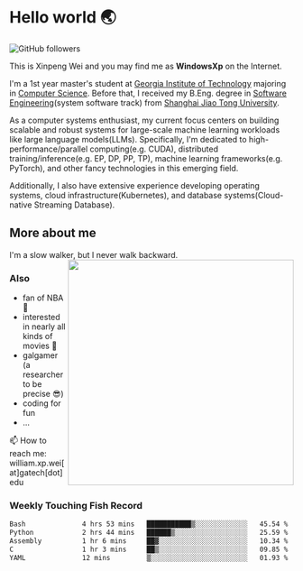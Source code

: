 <!--
**WindowsXp-Beta/WindowsXp-Beta** is a ✨ _special_ ✨ repository because its `README.md` (this file) appears on your GitHub profile.

Here are some ideas to get you started:

- 🔭 I’m currently working on ...
- 🌱 I’m currently learning ...
- 👯 I’m looking to collaborate on ...
- 🤔 I’m looking for help with ...
- 💬 Ask me about ...
- 📫 How to reach me: ...
- 😄 Pronouns: ...
- ⚡ Fun fact: ...
-->
# Hello world :earth_asia:

![GitHub followers](https://img.shields.io/github/followers/WindowsXp-Beta?style=social)

This is Xinpeng Wei and you may find me as **WindowsXp** on the Internet.

I'm a 1st year master's student at [Georgia Institute of Technology](https://www.gatech.edu/) majoring in [Computer Science](https://www.cc.gatech.edu/degree-programs/master-science-computer-science). Before that, I received my B.Eng. degree in [Software Engineering](http://www.se.sjtu.edu.cn/)(system software track) from [Shanghai Jiao Tong University](http://en.sjtu.edu.cn/).

As a computer systems enthusiast, my current focus centers on building scalable and robust systems for large-scale machine learning workloads like large language models(LLMs). Specifically, I'm dedicated to high-performance/parallel computing(e.g. CUDA), distributed training/inference(e.g. EP, DP, PP, TP), machine learning frameworks(e.g. PyTorch), and other fancy technologies in this emerging field.

Additionally, I also have extensive experience developing operating systems, cloud infrastructure(Kubernetes), and database systems(Cloud-native Streaming Database).

## More about me

I'm a slow walker, but I never walk backward.<img align='right' src='https://github-readme-stats.vercel.app/api/top-langs/?username=WindowsXp-Beta&layout=compact&hide=scss,hcl,Tcl&langs_count=5&theme=tokyonight' width='400px'>

### Also
- fan of NBA :basketball:
- interested in nearly all kinds of movies :movie_camera:
- galgamer (a researcher to be precise :sunglasses:)
- coding for fun
- ...

📫 How to reach me: william.xp.wei[at]gatech[dot]edu

### Weekly Touching Fish Record

<!--START_SECTION:waka-->

```txt
Bash              4 hrs 53 mins   ███████████▒░░░░░░░░░░░░░   45.54 %
Python            2 hrs 44 mins   ██████▒░░░░░░░░░░░░░░░░░░   25.59 %
Assembly          1 hr 6 mins     ██▓░░░░░░░░░░░░░░░░░░░░░░   10.34 %
C                 1 hr 3 mins     ██▒░░░░░░░░░░░░░░░░░░░░░░   09.85 %
YAML              12 mins         ▒░░░░░░░░░░░░░░░░░░░░░░░░   01.93 %
```

<!--END_SECTION:waka-->
